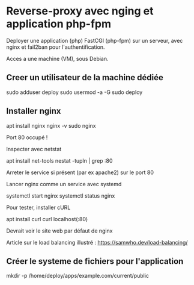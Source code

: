 # Reverse-proxy avec nging et application php-fpm

Deployer une application (php) FastCGI (php-fpm) sur un serveur, avec nginx et fail2ban pour l'authentification.

Acces a une machine (VM), sous Debian.

## Creer un utilisateur de la machine dédiée

sudo adduser deploy
sudo usermod -a -G sudo deploy

## Installer nginx

apt install nginx
nginx -v
sudo nginx

Port 80 occupé !

Inspecter avec netstat

apt install net-tools
nestat -tupln | grep :80

Arreter le service si présent (par ex apache2) sur le port 80

Lancer nginx comme un service avec systemd

systemctl start nginx
systemctl status nginx

Pour tester, installer cURL

apt install curl
curl localhost(:80)

Devrait voir le site web par défaut de nginx

Article sur le load balancing illustré : https://samwho.dev/load-balancing/

## Créer le systeme de fichiers pour l'application

mkdir -p /home/deploy/apps/example.com/current/public
